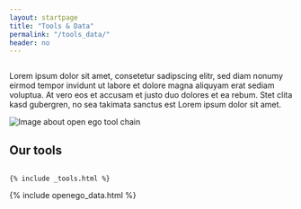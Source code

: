 ```yaml
---
layout: startpage
title: "Tools & Data"
permalink: "/tools_data/"
header: no
---
```



<div class="page__wrap tools-data">

  <section class="tools-data__header row row__wrap">
    <div class="large-9 columns">
      <p class="tools-data__subheading">Lorem ipsum dolor sit amet, consetetur sadipscing elitr, sed diam nonumy eirmod tempor invidunt ut labore et dolore magna aliquyam erat sediam voluptua. At vero eos et accusam et justo duo dolores et ea rebum. Stet clita kasd gubergren, no sea takimata sanctus est Lorem ipsum dolor sit amet.
      </p>
    </div>
    <div class="columns tools-data__img">
      <img src="{{ site.url }}{{ site.baseurl }}/images/open_ego_tool-chain_150dpi.png" alt="Image about open ego tool chain">
    </div>
  </section>

  <section class="tools-data__tools row row__wrap">
    <div class="columns tools-data__tools-heading">
      <h2>Our tools</h2>
    </div>

    {% include _tools.html %}

  </section>


  {% include openego_data.html %}

</div>






